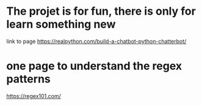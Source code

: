 # The projet is for fun, there is only for learn something new
link to page https://realpython.com/build-a-chatbot-python-chatterbot/

# one page to understand the regex patterns

https://regex101.com/
